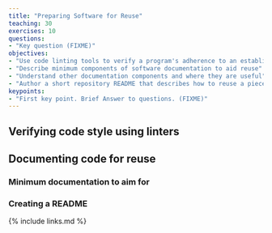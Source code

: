 ```yaml
---
title: "Preparing Software for Reuse"
teaching: 30
exercises: 10
questions:
- "Key question (FIXME)"
objectives:
- "Use code linting tools to verify a program's adherence to an established Python coding style"
- "Describe minimum components of software documentation to aid reuse"
- "Understand other documentation components and where they are useful"
- "Author a short repository README that describes how to reuse a piece of software"
keypoints:
- "First key point. Brief Answer to questions. (FIXME)"
---
```


## Verifying code style using linters


## Documenting code for reuse

### Minimum documentation to aim for

### Creating a README



{% include links.md %}
